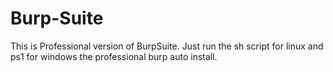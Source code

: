 # Burp-Suite
This is Professional version of BurpSuite.
Just run the sh script for linux and ps1 for windows the professional burp auto install.
